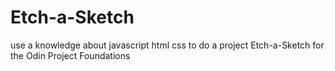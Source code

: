# Etch-a-Sketch
use a knowledge about javascript html css to do a project Etch-a-Sketch for the Odin Project Foundations 
